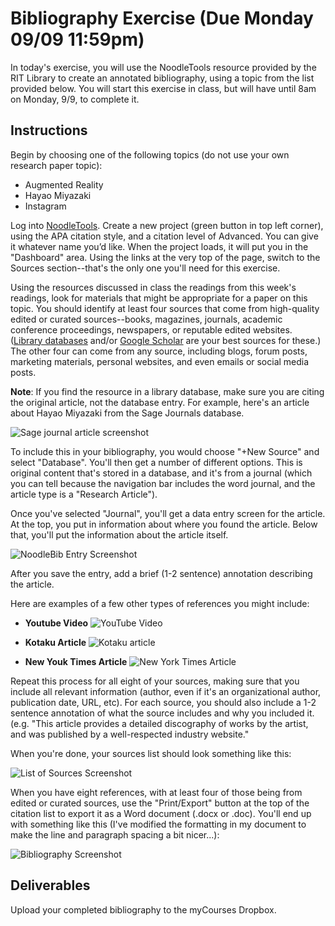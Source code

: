# Bibliography Exercise (Due Monday 09/09 11:59pm)

In today's exercise, you will use the NoodleTools resource provided by the RIT Library to create an annotated bibliography, using a topic from the list provided below. You will start this exercise in class, but will have until 8am on Monday, 9/9, to complete it.

## Instructions

Begin by choosing one of the following topics (do not use your own research paper topic):

-   Augmented Reality
-   Hayao Miyazaki
-   Instagram

Log into [NoodleTools](https://login.ezproxy.rit.edu/login?qurl=http%3a%2f%2fwww.noodletools.com%2flogin.php%3fgroup%3d1370%26code%3d1058). Create a new project (green button in top left corner), using the APA citation style, and a citation level of Advanced. You can give it whatever name you’d like. When the project loads, it will put you in the "Dashboard" area. Using the links at the very top of the page, switch to the Sources section--that's the only one you'll need for this exercise.

Using the resources discussed in class the readings from this week's readings, look for materials that might be appropriate for a paper on this topic. You should identify at least four sources that come from high-quality edited or curated sources--books, magazines, journals, academic conference proceedings, newspapers, or reputable edited websites. ([Library databases](http://infoguides.rit.edu/c.php?g=332548&p=2234486) and/or [Google Scholar](https://scholar.google.com/) are your best sources for these.) The other four can come from any source, including blogs, forum posts, marketing materials, personal websites, and even emails or social media posts.

**Note**: If you find the resource in a library database, make sure you are citing the original article, not the database entry. For example, here's an article about Hayao Miyazaki from the Sage Journals database.

![Sage journal article screenshot](sage.png)

To include this in your bibliography, you would choose "+New Source" and select "Database". You'll then get a number of different options. This is original content that's stored in a database, and it's from a journal (which you can tell because the navigation bar includes the word journal, and the article type is a "Research Article").

Once you've selected "Journal", you'll get a data entry screen for the article. At the top, you put in information about where you found the article. Below that, you'll put the information about the article itself.

![NoodleBib Entry Screenshot](noodle.png)

After you save the entry, add a brief (1-2 sentence) annotation describing the article.

Here are examples of a few other types of references you might include:

-   **Youtube Video**
    ![YouTube Video](youtube.png)

-   **Kotaku Article**
    ![Kotaku article](kotaku.png)

-   **New Youk Times Article**
    ![New York Times Article](nytimes.png)

Repeat this process for all eight of your sources, making sure that you include all relevant information (author, even if it's an organizational author, publication date, URL, etc). For each source, you should also include a 1-2 sentence annotation of what the source includes and why you included it. (e.g. "This article provides a detailed discography of works by the artist, and was published by a well-respected industry website."

When you're done, your sources list should look something like this:

![List of Sources Screenshot](noodlebib.png)

When you have eight references, with at least four of those being from edited or curated sources, use the "Print/Export" button at the top of the citation list to export it as a Word document (.docx or .doc). You'll end up with something like this (I've modified the formatting in my document to make the line and paragraph spacing a bit nicer...):

![Bibliography Screenshot](finishedbib.png)

## Deliverables

Upload your completed bibliography to the myCourses Dropbox.
